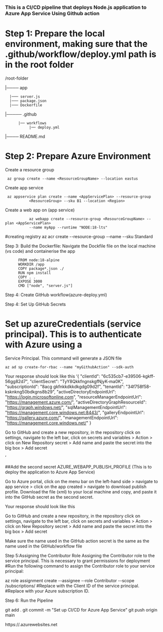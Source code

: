 ### This is a CI/CD pipeline that deploys Node.js application to Azure App Service Using Github action


# Step 1: Prepare the local environment, making sure that the .github/workflow/deploy.yml path is in the root folder

/root-folder

|──── app

      |─── server.js
      |─── package.json
      |─── Dockerfile
|───── .github

          |── workflows     
               |── deploy.yml
               
|──── README.md



# Step 2: Prepare Azure Environment

   Create a resource group

     az group create --name <ResourceGroupName> --location eastus

   Create app service

     az appservice plan create --name <AppServicePlan> --resource-group  
               <ResourceGroup> --sku B1 --location <Region>

   Create a web app on (app service)

               az webapp create --resource-group <ResourceGroupName> --plan <AppServicePlan>   
               --name myApp --runtime "NODE:18-lts"


#creating registry
az acr create --resource-group <ResourceGroupName> --name <RegistryName> --sku Standard






Step 3: Build the Dockerfile: Navigate the Dockfile file on the local machine (vs code) and containerise the app

          FROM node:18-alpine
          WORKDIR /app
          COPY package*.json ./
          RUN npm install
          COPY . .
          EXPOSE 3000
          CMD ["node", "server.js"]


Step 4: Create GitHub workflow(azure-deploy.yml)




Step 4: Set Up GitHub Secrets

# Set up azureCredentials (service principal). This is to authenticate with Azure using a   
   Service Principal. This command will generate a JSON file

    az ad sp create-for-rbac --name "myGithubAction" --sdk-auth


Your response should look like this 
‘{
  "clientId": "6c535cb7-e39506-kgkff-56gg82d7",
  "clientSecret": "TyY8QkkfngnskgfNjyK-ma0K",
  "subscriptionId": "8acg gkfnkkdkkdkgdg09d2f",
  "tenantId": "34f758f58-ksknkng50bdkgns8b29",
  "activeDirectoryEndpointUrl": "https://login.microsoftonline.com",
  "resourceManagerEndpointUrl": "https://management.azure.com/",
  "activeDirectoryGraphResourceId": "https://graph.windows.net/",
  "sqlManagementEndpointUrl": "https://management.core.windows.net:8443/",
  "galleryEndpointUrl": "https://gallery.azure.com/",
  "managementEndpointUrl": "https://management.core.windows.net/"
}

Go to GitHub and create a new repository, in the repository click on settings, navigate to the left bar, click on secrets and variables > Action > click on New Repository secret > Add name and paste the secret into the big box > Add secret



  


’

##Add the second secret  AZURE_WEBAPP_PUBLISH_PROFILE (This is to deploy the application to Azure App Service)



Go to Azure portal, click on the menu bar on the left-hand side > navigate to app service > click on the app created > navigate to download publish profile. Download the file (xml) to your local machine and copy, and paste it into the GitHub secret as the second secret.

Your response should look like this 

<?xml version="1.0" encoding="utf-8"?>
<publishData>
  <publishProfile 
    profileName="briitzApp - Web Deploy" 
    publishMethod="MSDeploy" 
    publishUrl="briitzApp.scm.azurewebsites.net:443" 
    msdeploySite="briitzApp" 
    userName="$briitzApp" 
    userPWD="yourGeneratedPassword" 
    destinationAppUrl="https://briitzApp.azurewebsites.net" 
    SQLServerDBConnectionString="" 
    mySQLDBConnectionString="" 
    hostingProviderForumLink="" 
    controlPanelLink="" >
    <databases/>
  </publishProfile>
</publishData>


Go to GitHub and create a new repository, in the repository click on settings, navigate to the left bar, click on secrets and variables > Action > click on New Repository secret > Add name and paste the secret into the big box > Add secret

Make sure the name used in the GitHub action secret is the same as the name used in the GitHub/workflow file



Step 5:Assigning the Contributor Role
Assigning the Contributor role to the service principal. This is necessary to grant permissions for deployment
#Run the following command to assign the Contributor role to your service principal:

 az role assignment create --assignee <appId> --role Contributor --scope /subscriptions/<subscriptionId>
#Replace <appId> with the Client ID of the service principal.
#Replace <subscriptionId> with your Azure subscription ID.




Step 6: Run the Pipeline

git add .
git commit -m "Set up CI/CD for Azure App Service"
git push origin main

https://<myApp>.azurewebsites.net

